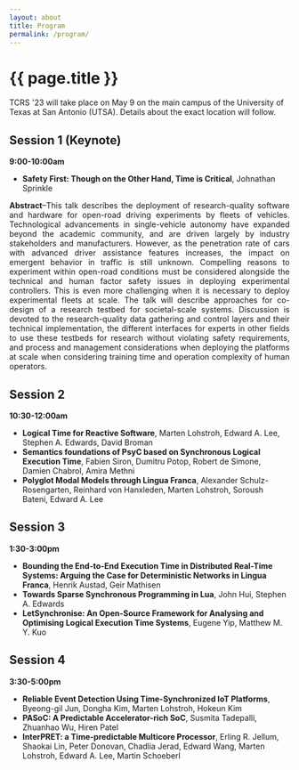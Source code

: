 ```yaml
---
layout: about
title: Program
permalink: /program/
---
```


# {{ page.title }}

TCRS '23 will take place on May 9 on the main campus of the University of Texas at San Antonio (UTSA).
Details about the exact location will follow.

## Session 1 (Keynote)
**9:00-10:00am**
 - **Safety First: Though on the Other Hand, Time is Critical**, Johnathan Sprinkle
<div style="text-align: justify">
<b>Abstract</b>–This talk describes the deployment of research-quality software and hardware for open-road driving experiments by fleets of vehicles. Technological advancements in single-vehicle autonomy have expanded beyond the academic community, and are driven largely by industry stakeholders and manufacturers. However, as the penetration rate of cars with advanced driver assistance features increases, the impact on emergent behavior in traffic is still unknown. Compelling reasons to experiment within open-road conditions must be considered alongside the technical and human factor safety issues in deploying experimental controllers. This is even more challenging when it is necessary to deploy experimental fleets at scale. The talk will describe approaches for co-design of a research testbed for societal-scale systems. Discussion is devoted to the research-quality data gathering and control layers and their technical implementation, the different interfaces for experts in other fields to use these testbeds for research without violating safety requirements, and process and management considerations when deploying the platforms at scale when considering training time and operation complexity of human operators.
</div>

## Session 2
**10:30-12:00am**
 - **Logical Time for Reactive Software**, Marten Lohstroh, Edward A. Lee, Stephen A. Edwards, David Broman
 - **Semantics foundations of PsyC based on Synchronous Logical Execution Time**, Fabien Siron, Dumitru Potop, Robert de Simone, Damien Chabrol, Amira Methni
 - **Polyglot Modal Models through Lingua Franca**, Alexander Schulz-Rosengarten, Reinhard von Hanxleden, Marten Lohstroh, Soroush Bateni, Edward A. Lee

## Session 3
**1:30-3:00pm**
 - **Bounding the End-to-End Execution Time in Distributed Real-Time Systems: Arguing the Case for Deterministic Networks in Lingua Franca**, Henrik Austad, Geir Mathisen
 - **Towards Sparse Synchronous Programming in Lua**, John Hui, Stephen A. Edwards
- **LetSynchronise: An Open-Source Framework for Analysing and Optimising Logical Execution Time Systems**, Eugene Yip, Matthew M. Y. Kuo

## Session 4
**3:30-5:00pm**
 - **Reliable Event Detection Using Time-Synchronized IoT Platforms**, Byeong-gil Jun, Dongha Kim, Marten Lohstroh, Hokeun Kim
 - **PASoC: A Predictable Accelerator-rich SoC**, Susmita Tadepalli, Zhuanhao Wu, Hiren Patel
 - **InterPRET: a Time-predictable Multicore Processor**, Erling R. Jellum, Shaokai Lin, Peter Donovan, Chadlia Jerad, Edward Wang, Marten Lohstroh, Edward A. Lee, Martin Schoeberl
